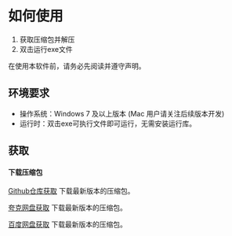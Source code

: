 # 如何使用

1. 获取压缩包并解压
2. 双击运行exe文件

在使用本软件前，请务必先阅读并遵守声明。


## 环境要求

- 操作系统：Windows 7 及以上版本 (Mac 用户请关注后续版本开发)
- 运行时：双击exe可执行文件即可运行，无需安装运行库。

## 获取

#### 下载压缩包

[Github仓库获取](https://github.com/bailitang/use-BLT/releases) 下载最新版本的压缩包。

[夸克网盘获取](https://pan.quark.cn/) 下载最新版本的压缩包。

[百度网盘获取](https://pan.baidu.com/) 下载最新版本的压缩包。

